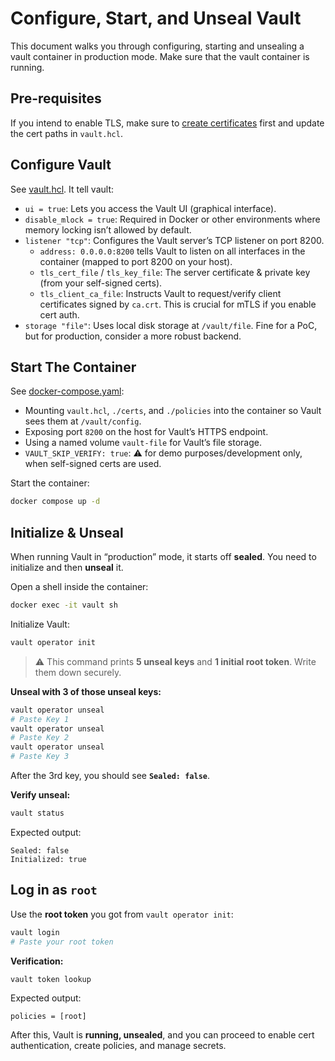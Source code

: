 # Configure, Start, and Unseal Vault
This document walks you through configuring, starting and unsealing a vault container in production mode.
Make sure that the vault container is running.

## Pre-requisites
If you intend to enable TLS, make sure to [create certificates](../miscellaneous/self-signed-certs.md) first and update the cert paths in `vault.hcl`.

## Configure Vault
See [vault.hcl](../../devtools/vault/config/vault.hcl). It tell vault:
- `ui = true`: Lets you access the Vault UI (graphical interface).
- `disable_mlock = true`: Required in Docker or other environments where memory locking isn’t allowed by default.
- `listener "tcp"`: Configures the Vault server’s TCP listener on port 8200.
    - `address: 0.0.0.0:8200` tells Vault to listen on all interfaces in the container (mapped to port 8200 on your host).
    - `tls_cert_file` / `tls_key_file`: The server certificate & private key (from your self-signed certs).
    - `tls_client_ca_file`: Instructs Vault to request/verify client certificates signed by `ca.crt`. This is crucial for mTLS if you enable cert auth.
- `storage "file"`: Uses local disk storage at `/vault/file`. Fine for a PoC, but for production, consider a more robust backend.

## Start The Container
See [docker-compose.yaml](../../devtools/docker-compose.yaml):

- Mounting `vault.hcl`, `./certs`, and `./policies` into the container so Vault sees them at `/vault/config`.
- Exposing port `8200` on the host for Vault’s HTTPS endpoint.
- Using a named volume `vault-file` for Vault’s file storage.
- `VAULT_SKIP_VERIFY: true`: ⚠️ for demo purposes/development only, when self-signed certs are used.

Start the container:
```bash
docker compose up -d
```

## Initialize & Unseal
When running Vault in “production” mode, it starts off **sealed**. You need to initialize and then **unseal** it.

Open a shell inside the container:
```bash
docker exec -it vault sh
```

Initialize Vault:
```bash
vault operator init
```
> ⚠️ This command prints **5 unseal keys** and **1 initial root token**. Write them down securely.

**Unseal with 3 of those unseal keys:**
```bash
vault operator unseal
# Paste Key 1
vault operator unseal
# Paste Key 2
vault operator unseal
# Paste Key 3
```

After the 3rd key, you should see **`Sealed: false`**.

**Verify unseal:**
```bash
vault status
```

Expected output:
```plaintext
Sealed: false
Initialized: true
```

## Log in as `root`
Use the **root token** you got from `vault operator init`:

```bash
vault login
# Paste your root token
```

**Verification:**
```bash
vault token lookup
```

Expected output:
```plaintext
policies = [root]
```

After this, Vault is **running, unsealed**, and you can proceed to enable cert authentication, create policies, and manage secrets.
